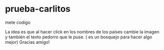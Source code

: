 # prueba-carlitos
mete codigo

La idea es que al hacer click en los nombres de los países cambie la imagen y también el texto pedorro que le puse. ( es un bosquejo para hacer algo mejor) Gracias amigo!
